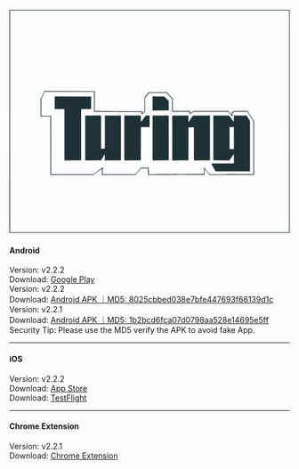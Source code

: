 ![Turing](./logo.svg) 
####  Android
Version: v2.2.2   
Download: [Google Play](https://play.google.com/store/apps/details?id=xyz.turingwallet.app)  
Version: v2.2.2    
Download: [Android APK ｜MD5: 8025cbbed038e7bfe447693f66139d1c ](https://cdn.turingwallet.xyz/TuringWallet/TuringWallet_v2.2.2_20251010090014.apk)  
Version: v2.2.1    
Download: [Android APK ｜MD5: 1b2bcd6fca07d0798aa528e14695e5ff ](https://cdn.turingwallet.xyz/TuringWallet/TuringWallet_v2.2.1_20251012155514.apk)  
Security Tip: Please use the MD5 verify the APK to avoid fake App. 

______________________________________________________________________________________________________________________
####  iOS
Version: v2.2.2    
Download: [App Store](https://apps.apple.com/us/app/turingwallet/id673901912)  
Download: [TestFlight](https://testflight.apple.com/join/yg3nR1v3)

______________________________________________________________________________________________________________________
####  Chrome Extension
Version:  v2.2.1  
Download: [Chrome Extension](https://chromewebstore.google.com/detail/turing-wallet/mjlneilmalioopigbcoamnebihcfndeg) 
